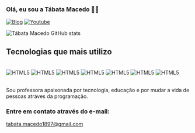 ### Olá, eu sou a Tábata Macedo 👋🏽
[![Blog](https://img.shields.io/badge/Instagram-E4405F?style=for-the-badge&logo=instagram&logoColor=white)](https://www.instagram.com/prof.essoratabata/)
[![Youtube](https://img.shields.io/badge/YouTube-FF0000?style=for-the-badge&logo=youtube&logoColor=white)](https://www.youtube.com/channel/UCkJOa0g0CLSeykXYH-njh4w)

![Tábata Macedo GitHub stats](https://github-readme-stats.vercel.app/api?username=ProfessoraTabata&show_icons=true&theme=dracula)

## Tecnologias que mais utilizo
<div style="display: inline_block"><br>
  <img align ="center" alt = "HTML5" src="https://img.shields.io/badge/HTML5-E34F26?style=for-the-badge&logo=html5&logoColor=white">
  <img align ="center" alt = "HTML5" src="https://img.shields.io/badge/CSS3-1572B6?style=for-the-badge&logo=css3&logoColor=white">
  <img align ="center" alt = "HTML5" src="https://img.shields.io/badge/JavaScript-F7DF1E?style=for-the-badge&logo=javascript&logoColor=black">
  <img align ="center" alt = "HTML5" src="https://img.shields.io/badge/Bootstrap-563D7C?style=for-the-badge&logo=bootstrap&logoColor=white">
  <img align ="center" alt = "HTML5" src="https://img.shields.io/badge/Node.js-43853D?style=for-the-badge&logo=node.js&logoColor=white">
  <img align ="center" alt = "HTML5" src="https://img.shields.io/badge/React-20232A?style=for-the-badge&logo=react&logoColor=61DAFB">
  <img align ="center" alt = "HTML5" src="https://img.shields.io/badge/Python-14354C?style=for-the-badge&logo=python&logoColor=white">
</div><br>

Sou professora apaixonada por tecnologia, educação e por mudar a vida de pessoas atráves da programação.

### Entre em contato através do e-mail: 
tabata.macedo1897@gmail.com
